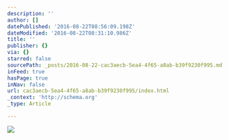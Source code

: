 ```yaml
---
description: ''
author: []
datePublished: '2016-08-22T08:56:09.198Z'
dateModified: '2016-08-22T08:31:10.986Z'
title: ''
publisher: {}
via: {}
starred: false
sourcePath: _posts/2016-08-22-cac3aecb-5ea4-4f65-a8ab-b39f9230f995.md
inFeed: true
hasPage: true
inNav: false
url: cac3aecb-5ea4-4f65-a8ab-b39f9230f995/index.html
_context: 'http://schema.org'
_type: Article

---
```

![](https://the-grid-user-content.s3-us-west-2.amazonaws.com/e955482f-addc-4f09-9692-4572e04c4ae0.jpg)
